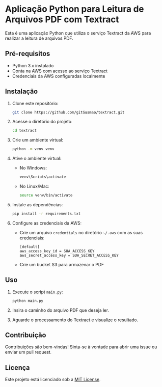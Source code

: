 # Aplicação Python para Leitura de Arquivos PDF com Textract

Esta é uma aplicação Python que utiliza o serviço Textract da AWS para realizar a leitura de arquivos PDF.

## Pré-requisitos

- Python 3.x instalado
- Conta na AWS com acesso ao serviço Textract
- Credenciais da AWS configuradas localmente

## Instalação

1. Clone este repositório:

    ```bash
    git clone https://github.com/gitGusmao/textract.git
    ```

2. Acesse o diretório do projeto:

    ```bash
    cd textract
    ```

3. Crie um ambiente virtual:

    ```bash
    python -m venv venv
    ```

4. Ative o ambiente virtual:

    - No Windows:

      ```bash
      venv\Scripts\activate
      ```

    - No Linux/Mac:

      ```bash
      source venv/bin/activate
      ```

5. Instale as dependências:

    ```bash
    pip install -r requirements.txt
    ```

6. Configure as credenciais da AWS:

    - Crie um arquivo `credentials` no diretório `~/.aws` com as suas credenciais:

      ```plaintext
      [default]
      aws_access_key_id = SUA_ACCESS_KEY
      aws_secret_access_key = SUA_SECRET_ACCESS_KEY
      ```

    - Crie um bucket S3 para armazenar o PDF

## Uso

1. Execute o script `main.py`:

    ```bash
    python main.py
    ```

2. Insira o caminho do arquivo PDF que deseja ler.

3. Aguarde o processamento do Textract e visualize o resultado.

## Contribuição

Contribuições são bem-vindas! Sinta-se à vontade para abrir uma issue ou enviar um pull request.

## Licença

Este projeto está licenciado sob a [MIT License](LICENSE).